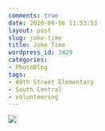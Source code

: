 ```yaml
---
comments: true
date: 2010-06-06 11:53:53
layout: post
slug: joke-time
title: Joke Time
wordpress_id: 3429
categories:
- PhotoBlog
tags:
- 49th Street Elementary
- South Central
- volunteering
---
```


![](http://ryanfitzer.com/main/wp-content/uploads/2010/06/2010-06-05-at-11-44-07.jpg)
